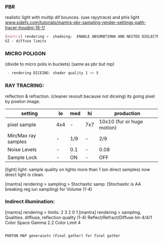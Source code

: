 


### PBR      
realistic light with multip dif bounces. (use rayytrace) and phis light www.sidefx.com/tutorials/mantra-pbr-sampling-render-settings-path-tracer-houdini-16-1/
```css
[mantra] rendering >  shadeing:  ENABLE ABSORBTIONA AND NESTED DIELECTRICS ~!!!! turn on !
GI - diffuse limits
```

### MICRO POLIGON  
(divide to micro polis in buckets) (same as pbr but mp)
```css
 - rendering DICEING: shader quality 1 >> 5
 ```

### RAY TRACRING: 
reflection & refraction. (cleaner resoult because not diceing) its going pixel by pixelon image.


setting | lo | med | hi | production 
--- | --- | --- | --- | ---
pixel sample | 4x4 | - | 7x7 | 10x10 (fur or huge motion)
Min/Max ray samples | - | 1/9 | - | 2/9
Noise Levels | - | 0.1 | - | 0.08
Sample Lock | - | ON | - | OFF

[light] light: sample quality on lights more than 1 (on direct samples) now direct light is clean. 

[mantra] rendering > sampling  > Stochastic samp: (Stochastic is AA breaking reg iun sampling) for Volume (1-4)

### Indirect illumination:
[mantra] rendering > limits:  2 3 2 0 1
[mantra] rendering > sampling, Qualities. diffiuse, reflection  quality (1-4)
Reflect/Refract/Diffuse lim 4/4/1
Color Space Gamma 2.2
Color Limit 4
```

PHOTON MAP generaiotn (Final gather) for final gather

